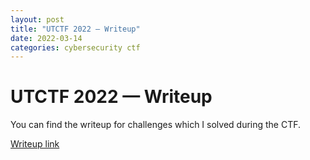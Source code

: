 ```yaml
---
layout: post
title: "UTCTF 2022 — Writeup"
date: 2022-03-14
categories: cybersecurity ctf
---
```


# UTCTF 2022 — Writeup

You can find the writeup for challenges which I solved during the CTF.

[Writeup link][writeup]

[writeup]: https://infosecwriteups.com/utctf-2022-writeup-de956bfe0bf3
